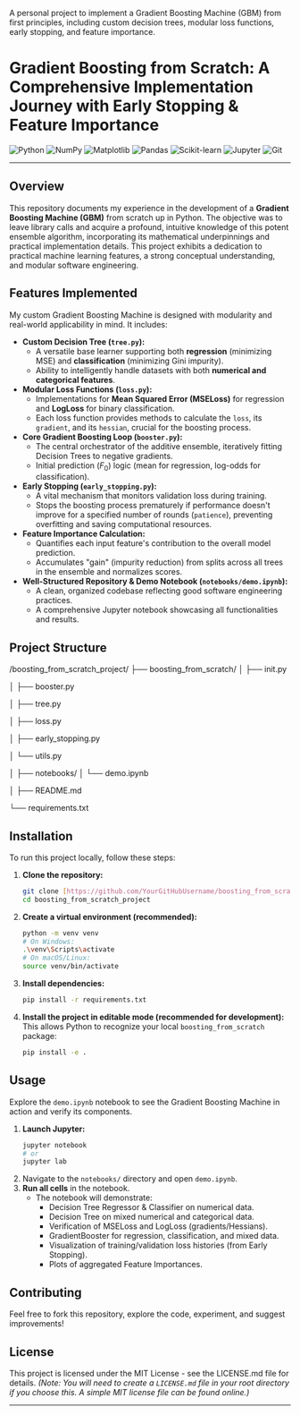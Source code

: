 
A personal project to implement a Gradient Boosting Machine (GBM) from first principles, including custom decision trees, modular loss functions, early stopping, and feature importance.

# Gradient Boosting from Scratch: A Comprehensive Implementation Journey with Early Stopping & Feature Importance

![Python](https://img.shields.io/badge/Python-3.9+-blue?style=for-the-badge&logo=python)
![NumPy](https://img.shields.io/badge/NumPy-gray?style=for-the-badge&logo=numpy)
![Matplotlib](https://img.shields.io/badge/Matplotlib-orange?style=for-the-badge&logo=matplotlib)
![Pandas](https://img.shields.io/badge/Pandas-lightgray?style=for-the-badge&logo=pandas)
![Scikit-learn](https://img.shields.io/badge/Scikit--learn-orange?style=for-the-badge&logo=scikit-learn)
![Jupyter](https://img.shields.io/badge/Jupyter-orange?style=for-the-badge&logo=jupyter)
![Git](https://img.shields.io/badge/Git-red?style=for-the-badge&logo=git)

---

## Overview

This repository documents my experience in the development of a **Gradient Boosting Machine (GBM)** from scratch up in Python. The objective was to leave library calls and acquire a profound, intuitive knowledge of this potent ensemble algorithm, incorporating its mathematical underpinnings and practical implementation details. This project exhibits a dedication to practical machine learning features, a strong conceptual understanding, and modular software engineering.

## Features Implemented

My custom Gradient Boosting Machine is designed with modularity and real-world applicability in mind. It includes:

* **Custom Decision Tree (`tree.py`):**
    * A versatile base learner supporting both **regression** (minimizing MSE) and **classification** (minimizing Gini impurity).
    * Ability to intelligently handle datasets with both **numerical and categorical features**.
* **Modular Loss Functions (`loss.py`):**
    * Implementations for **Mean Squared Error (MSELoss)** for regression and **LogLoss** for binary classification.
    * Each loss function provides methods to calculate the `loss`, its `gradient`, and its `hessian`, crucial for the boosting process.
* **Core Gradient Boosting Loop (`booster.py`):**
    * The central orchestrator of the additive ensemble, iteratively fitting Decision Trees to negative gradients.
    * Initial prediction ($F_0$) logic (mean for regression, log-odds for classification).
* **Early Stopping (`early_stopping.py`):**
    * A vital mechanism that monitors validation loss during training.
    * Stops the boosting process prematurely if performance doesn't improve for a specified number of rounds (`patience`), preventing overfitting and saving computational resources.
* **Feature Importance Calculation:**
    * Quantifies each input feature's contribution to the overall model prediction.
    * Accumulates "gain" (impurity reduction) from splits across all trees in the ensemble and normalizes scores.
* **Well-Structured Repository & Demo Notebook (`notebooks/demo.ipynb`):**
    * A clean, organized codebase reflecting good software engineering practices.
    * A comprehensive Jupyter notebook showcasing all functionalities and results.

## Project Structure
/boosting_from_scratch_project/
├── boosting_from_scratch/
│   ├── init.py

│   ├── booster.py

│   ├── tree.py

│   ├── loss.py

│   ├── early_stopping.py

│   └── utils.py

│
├── notebooks/
│   └── demo.ipynb

│
├── README.md

└── requirements.txt


## Installation

To run this project locally, follow these steps:

1.  **Clone the repository:**
    ```bash
    git clone [https://github.com/YourGitHubUsername/boosting_from_scratch_project.git](https://github.com/YourGitHubUsername/boosting_from_scratch_project.git)
    cd boosting_from_scratch_project
    ```
2.  **Create a virtual environment (recommended):**
    ```bash
    python -m venv venv
    # On Windows:
    .\venv\Scripts\activate
    # On macOS/Linux:
    source venv/bin/activate
    ```
3.  **Install dependencies:**
    ```bash
    pip install -r requirements.txt
    ```
4.  **Install the project in editable mode (recommended for development):**
    This allows Python to recognize your local `boosting_from_scratch` package:
    ```bash
    pip install -e .
    ```

## Usage

Explore the `demo.ipynb` notebook to see the Gradient Boosting Machine in action and verify its components.

1.  **Launch Jupyter:**
    ```bash
    jupyter notebook
    # or
    jupyter lab
    ```
2.  Navigate to the `notebooks/` directory and open `demo.ipynb`.
3.  **Run all cells** in the notebook.
    * The notebook will demonstrate:
        * Decision Tree Regressor & Classifier on numerical data.
        * Decision Tree on mixed numerical and categorical data.
        * Verification of MSELoss and LogLoss (gradients/Hessians).
        * GradientBooster for regression, classification, and mixed data.
        * Visualization of training/validation loss histories (from Early Stopping).
        * Plots of aggregated Feature Importances.



## Contributing

Feel free to fork this repository, explore the code, experiment, and suggest improvements!

## License

This project is licensed under the MIT License - see the LICENSE.md file for details.
*(Note: You will need to create a `LICENSE.md` file in your root directory if you choose this. A simple MIT license file can be found online.)*

---
